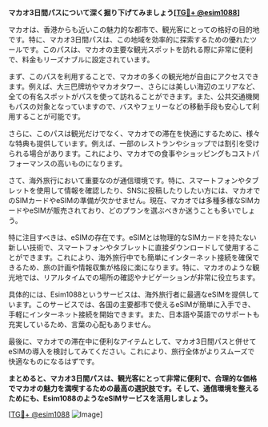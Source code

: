 **マカオ3日間パスについて深く掘り下げてみましょう[[TG💪+ @esim1088](https://t.me/s/esim1088)]**

マカオは、香港からも近いこの魅力的な都市で、観光客にとっての格好の目的地です。特に、マカオ3日間パスは、この地域を効率的に探索するための優れたツールです。このパスは、マカオの主要な観光スポットを訪れる際に非常に便利で、料金もリーズナブルに設定されています。

まず、このパスを利用することで、マカオの多くの観光地が自由にアクセスできます。例えば、大三巴牌坊やマカオタワー、さらには美しい海辺のエリアなど、全ての有名スポットがパスを使って訪れることができます。また、公共交通機関もパスの対象となっていますので、バスやフェリーなどの移動手段も安心して利用することが可能です。

さらに、このパスは観光だけでなく、マカオでの滞在を快適にするために、様々な特典も提供しています。例えば、一部のレストランやショップでは割引を受けられる場合があります。これにより、マカオでの食事やショッピングもコストパフォーマンスの高いものになります。

さて、海外旅行において重要なのが通信環境です。特に、スマートフォンやタブレットを使用して情報を確認したり、SNSに投稿したりしたい方には、マカオでのSIMカードやeSIMの準備が欠かせません。現在、マカオでは多種多様なSIMカードやeSIMが販売されており、どのプランを選ぶべきか迷うことも多いでしょう。

特に注目すべきは、eSIMの存在です。eSIMとは物理的なSIMカードを持たない新しい技術で、スマートフォンやタブレットに直接ダウンロードして使用することができます。これにより、海外旅行中でも簡単にインターネット接続を確保できるため、旅の計画や情報収集が格段に楽になります。特に、マカオのような観光地では、リアルタイムでの場所の確認やナビゲーションが非常に役立ちます。

具体的には、Esim1088というサービスは、海外旅行者に最適なeSIMを提供しています。このサービスでは、各国の主要都市で使えるeSIMが簡単に入手でき、手軽にインターネット接続を開始できます。また、日本語や英語でのサポートも充実しているため、言葉の心配もありません。

最後に、マカオでの滞在中に便利なアイテムとして、マカオ3日間パスと併せてeSIMの導入を検討してみてください。これにより、旅行全体がよりスムーズで快適なものになるはずです。

**まとめると、マカオ3日間パスは、観光客にとって非常に便利で、合理的な価格でマカオの魅力を満喫するための最高の選択肢です。そして、通信環境を整えるためにも、Esim1088のようなeSIMサービスを活用しましょう。**

[[TG💪+ @esim1088](https://t.me/s/esim1088) ![Image](https://i.postimg.cc/Y0z9fWf4/image.png)]